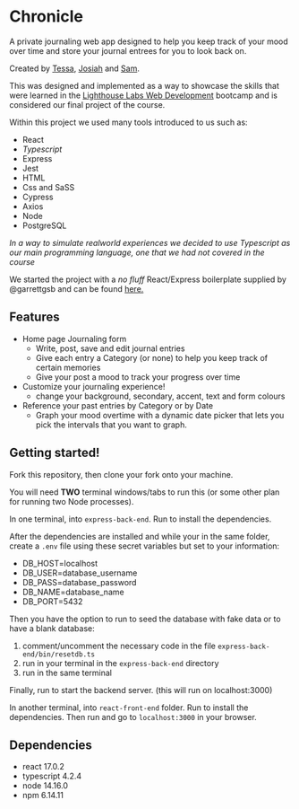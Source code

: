 # Chronicle

A private journaling web app designed to help you keep track of your mood over time and store your journal entrees for you to look back on.

Created by [Tessa](https://github.com/TeyyaM), [Josiah](https://github.com/J-pilon) and [Sam](https://github.com/brackish888).

This was designed and implemented as a way to showcase the skills that were learned in the [Lighthouse Labs Web Development](https://github.com/lighthouse-labs) bootcamp and is considered our final project of the course. 

Within this project we used many tools introduced to us such as:
  - React
  - *Typescript*
  - Express
  - Jest
  - HTML
  - Css and SaSS
  - Cypress
  - Axios
  - Node
  - PostgreSQL

*In a way to simulate realworld experiences we decided to use Typescript as our main programming language, one that we had not covered in the course*

We started the project with a _no fluff_ React/Express boilerplate supplied by @garrettgsb and can be found [here.](https://github.com/garrettgsb/react-express-boilerplate)

## Features
  - Home page Journaling form
    - Write, post, save and edit journal entries
    - Give each entry a Category (or none) to help you keep track of certain memories
    - Give your post a mood to track your progress over time
  - Customize your journaling experience!
    - change your background, secondary, accent, text and form colours
  - Reference your past entries by Category or by Date
    - Graph your mood overtime with a dynamic date picker that lets you pick the intervals that you want to graph.

## Getting started! 

Fork this repository, then clone your fork onto your machine.

You will need **TWO** terminal windows/tabs to run this (or some other plan for running two Node processes).

In one terminal, <cd> into `express-back-end`. Run <npm install> to install the dependencies.

After the dependencies are installed and while your in the same folder, create a `.env` file using these secret variables but set to your information:
* DB_HOST=localhost
* DB_USER=database_username
* DB_PASS=database_password
* DB_NAME=database_name
* DB_PORT=5432

Then you have the option to run <npm run db:reset> to seed the database with fake data or to have a blank database:
1. comment/uncomment the necessary code in the file `express-back-end/bin/resetdb.ts`  
2. run <tsc> in your terminal in the `express-back-end` directory
3. run <npm run db:reset> in the same terminal

Finally, run <npm run server> to start the backend server.
(this will run on localhost:3000)

In another terminal, <cd> into `react-front-end` folder. Run <npm install> to install the dependencies. Then run <npm start> and go to `localhost:3000` in your browser.


## Dependencies
  - react 17.0.2
  - typescript 4.2.4
  - node 14.16.0
  - npm 6.14.11
